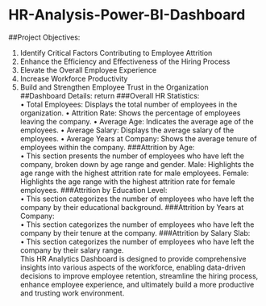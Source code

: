 # HR-Analysis-Power-BI-Dashboard
##Project Objectives:<br>
1.	Identify Critical Factors Contributing to Employee Attrition
2.	Enhance the Efficiency and Effectiveness of the Hiring Process
3.	Elevate the Overall Employee Experience
4.	Increase Workforce Productivity
5.	Build and Strengthen Employee Trust in the Organization<br>
##Dashboard Details:  return
###Overall HR Statistics:<br>
•	Total Employees: Displays the total number of employees in the organization.
•	Attrition Rate: Shows the percentage of employees leaving the company.
•	Average Age: Indicates the average age of the employees.
•	Average Salary: Displays the average salary of the employees.
•	Average Years at Company: Shows the average tenure of employees within the company.
###Attrition by Age:<br>
•	This section presents the number of employees who have left the company, broken down by age range and gender.
  Male: Highlights the age range with the highest attrition rate for male employees.
  Female: Highlights the age range with the highest attrition rate for female employees.
###Attrition by Education Level:<br>
•	This section categorizes the number of employees who have left the company by their educational background.
###Attrition by Years at Company:<br>
•	This section categorizes the number of employees who have left the company by their tenure at the company.
###Attrition by Salary Slab:<br>
•	This section categorizes the number of employees who have left the company by their salary range.
<br>This HR Analytics Dashboard is designed to provide comprehensive insights into various aspects of the workforce, enabling data-driven decisions to improve employee retention, streamline the hiring process, enhance employee experience, and ultimately build a more productive and trusting work environment.

